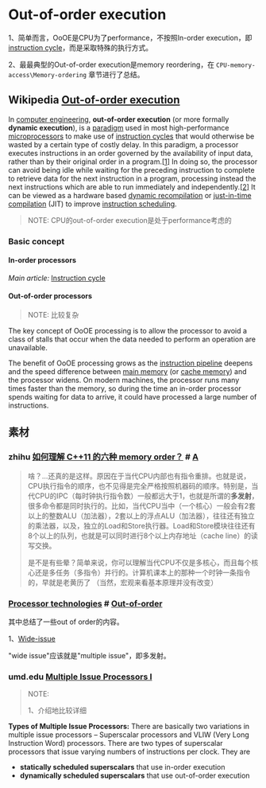 # Out-of-order execution

1、简单而言，OoOE是CPU为了performance，不按照In-order execution，即[instruction cycle](https://infogalactic.com/info/Instruction_cycle)，而是采取特殊的执行方式。

2、最最典型的Out-of-order execution是memory  reordering，在 `CPU-memory-access\Memory-ordering` 章节进行了总结。

## Wikipedia [Out-of-order execution](https://infogalactic.com/info/Out-of-order_execution)

In [computer engineering](https://infogalactic.com/info/Computer_engineering), **out-of-order execution** (or more formally **dynamic execution**), is a [paradigm](https://infogalactic.com/info/Paradigm) used in most high-performance [microprocessors](https://infogalactic.com/info/Microprocessor) to make use of [instruction cycles](https://infogalactic.com/info/Instruction_cycle) that would otherwise be wasted by a certain type of costly delay. In this paradigm, a processor executes instructions in an order governed by the availability of input data, rather than by their original order in a program.[[1\]](https://infogalactic.com/info/Out-of-order_execution#cite_note-1) In doing so, the processor can avoid being idle while waiting for the preceding instruction to complete to retrieve data for the next instruction in a program, processing instead the next instructions which are able to run immediately and independently.[[2\]](https://infogalactic.com/info/Out-of-order_execution#cite_note-2) It can be viewed as a hardware based [dynamic recompilation](https://infogalactic.com/info/Dynamic_recompilation) or [just-in-time compilation](https://infogalactic.com/info/Just-in-time_compilation) (JIT) to improve [instruction scheduling](https://infogalactic.com/info/Instruction_scheduling).

> NOTE: CPU的out-of-order execution是处于performance考虑的

### Basic concept

#### In-order processors

*Main article:* [Instruction cycle](https://infogalactic.com/info/Instruction_cycle)

#### Out-of-order processors

> NOTE: 比较复杂

The key concept of OoOE processing is to allow the processor to avoid a class of stalls that occur when the data needed to perform an operation are unavailable.

The benefit of OoOE processing grows as the [instruction pipeline](https://infogalactic.com/info/Instruction_pipeline) deepens and the speed difference between [main memory](https://infogalactic.com/info/Main_memory) (or [cache memory](https://infogalactic.com/info/Cache_memory)) and the processor widens. On modern machines, the processor runs many times faster than the memory, so during the time an in-order processor spends waiting for data to arrive, it could have processed a large number of instructions.

## 素材

### zhihu [如何理解 C++11 的六种 memory order？](https://www.zhihu.com/question/24301047) # [A](https://www.zhihu.com/question/24301047/answer/1193956492) 

> 啥？...还真的是这样。原因在于当代CPU内部也有指令重排。也就是说，CPU执行指令的顺序，也不见得是完全严格按照机器码的顺序。特别是，当代CPU的IPC（每时钟执行指令数）一般都远大于1，也就是所谓的**多发射**，很多命令都是同时执行的。比如，当代CPU当中（一个核心）一般会有2套以上的整数ALU（加法器），2套以上的浮点ALU（加法器），往往还有独立的乘法器，以及，独立的Load和Store执行器。Load和Store模块往往还有8个以上的队列，也就是可以同时进行8个以上内存地址（cache line）的读写交换。
>
> 是不是有些晕？简单来说，你可以理解当代CPU不仅是多核心，而且每个核心还是多任务（多指令）并行的。计算机课本上的那种一个时钟一条指令的，早就是老黄历了 （当然，宏观来看基本原理并没有改变）

### [Processor technologies](https://en.wikipedia.org/wiki/Processor_(computing)) # [Out-of-order](https://en.wikipedia.org/wiki/Out-of-order_execution)

其中总结了一些out of order的内容。

1、[Wide-issue](https://en.wikipedia.org/wiki/Wide-issue)

"wide issue"应该就是"multiple issue"，即多发射。

### umd.edu [Multiple Issue Processors I](https://www.cs.umd.edu/~meesh/411/CA-online/chapter/multiple-issue-processors-i/index.html)

> NOTE:
>
> 1、介绍地比较详细

**Types of Multiple Issue Processors:** There are basically two variations in multiple issue processors – Superscalar processors and VLIW (Very Long Instruction Word) processors. There are two types of superscalar processors that issue varying numbers of instructions per clock. They are

- **statically scheduled superscalars** that use in-order execution
- **dynamically scheduled superscalars** that use out-of-order execution